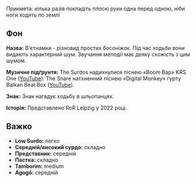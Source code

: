 Прикмета: кілька разів покладіть плоскі руки одна перед одною, ніби ноги ходять
по землі

## Фон

**Назва:** В'єтнамки - різновид простих босоніжок. Під час ходьби вони видають
характерний шум. Звучання мелодії має деяку схожість з цим шумом.

**Музичне підґрунтя:** The Surdos надихнулися піснею «Boom Bap» KRS One
([YouTube](https://www.youtube.com/watch?v=iaYDe3gu1go)). The Snare натхненний
піснею «Digital Monkey» гурту Balkan Beat Box
([YouTube](https://www.youtube.com/watch?v=D813i6GnFmE)).

**Знак:** Знак нагадує ходьбу в шльопанцях.

**Історія:** Представлено RoR Leipzig у 2022 році.

## Важко

* **Low Surdo:** легко
* **Середній/високий сурдо:** складно
* **Представник:** середній
* **Пастка:** складно
* **Tamborim:** medium
* **Agogô:** середній
